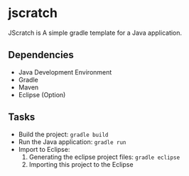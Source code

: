 # jscratch

JScratch is A simple gradle template for a Java application.

## Dependencies
* Java Development Environment
* Gradle
* Maven 
* Eclipse (Option)

## Tasks
* Build the project: `gradle build`
* Run the Java application: `gradle run`
* Import to Eclipse:
  1. Generating the eclipse project files: `gradle eclipse` 
  2. Importing this project to the Eclipse

